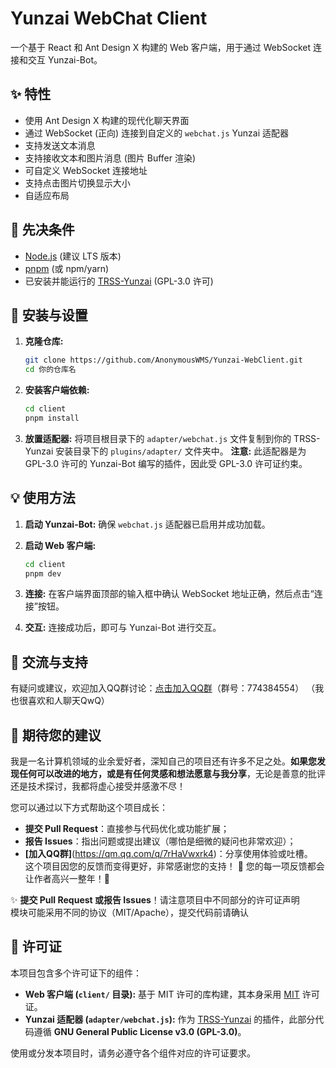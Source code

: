 # Yunzai WebChat Client

一个基于 React 和 Ant Design X 构建的 Web 客户端，用于通过 WebSocket 连接和交互 Yunzai-Bot。


## ✨ 特性

*   使用 Ant Design X 构建的现代化聊天界面
*   通过 WebSocket (正向) 连接到自定义的 `webchat.js` Yunzai 适配器
*   支持发送文本消息
*   支持接收文本和图片消息 (图片 Buffer 渲染)
*   可自定义 WebSocket 连接地址
*   支持点击图片切换显示大小
*   自适应布局

## 🚀 先决条件

*   [Node.js](https://nodejs.org/) (建议 LTS 版本)
*   [pnpm](https://pnpm.io/) (或 npm/yarn)
*   已安装并能运行的 [TRSS-Yunzai](https://github.com/TimeRainStarSky/Yunzai) (GPL-3.0 许可)

## 🔧 安装与设置

1.  **克隆仓库:**
    ```bash
    git clone https://github.com/AnonymousWMS/Yunzai-WebClient.git
    cd 你的仓库名
    ```

2.  **安装客户端依赖:**
    ```bash
    cd client
    pnpm install
    ```

3.  **放置适配器:**
    将项目根目录下的 `adapter/webchat.js` 文件复制到你的 TRSS-Yunzai 安装目录下的 `plugins/adapter/` 文件夹中。
    **注意:** 此适配器是为 GPL-3.0 许可的 Yunzai-Bot 编写的插件，因此受 GPL-3.0 许可证约束。

## 💡 使用方法

1.  **启动 Yunzai-Bot:**
    确保 `webchat.js` 适配器已启用并成功加载。

2.  **启动 Web 客户端:**
    ```bash
    cd client
    pnpm dev
    ```

3.  **连接:**
    在客户端界面顶部的输入框中确认 WebSocket 地址正确，然后点击“连接”按钮。

4.  **交互:**
    连接成功后，即可与 Yunzai-Bot 进行交互。

## 💬 交流与支持
有疑问或建议，欢迎加入QQ群讨论：[点击加入QQ群](https://qm.qq.com/q/7rHaVwxrk4)（群号：774384554）
（我也很喜欢和人聊天QwQ）


## 🌱 期待您的建议  
我是一名计算机领域的业余爱好者，深知自己的项目还有许多不足之处。**如果您发现任何可以改进的地方，或是有任何灵感和想法愿意与我分享**，无论是善意的批评还是技术探讨，我都将虚心接受并感激不尽！  

您可以通过以下方式帮助这个项目成长：  
- **提交 Pull Request**：直接参与代码优化或功能扩展；  
- **报告 Issues**：指出问题或提出建议（哪怕是细微的疑问也非常欢迎）；  
- **[加入QQ群]**(https://qm.qq.com/q/7rHaVwxrk4)：分享使用体验或吐槽。  
这个项目因您的反馈而变得更好，非常感谢您的支持！ 🙏
您的每一项反馈都会让作者高兴一整年！🌸

✨ **提交 Pull Request 或报告 Issues**！请注意项目中不同部分的许可证声明  
模块可能采用不同的协议（MIT/Apache），提交代码前请确认

## 📄 许可证

本项目包含多个许可证下的组件：

*   **Web 客户端 (`client/` 目录):** 基于 MIT 许可的库构建，其本身采用 [MIT](./LICENSE) 许可证。
*   **Yunzai 适配器 (`adapter/webchat.js`):** 作为 [TRSS-Yunzai](https://github.com/TimeRainStarSky/Yunzai) 的插件，此部分代码遵循 **GNU General Public License v3.0 (GPL-3.0)**。

使用或分发本项目时，请务必遵守各个组件对应的许可证要求。
